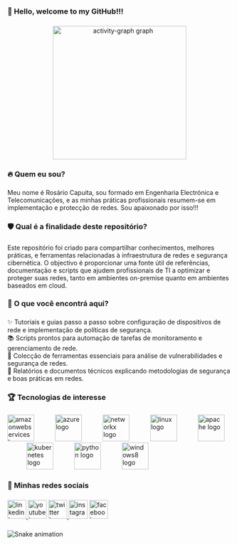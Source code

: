 <h3 align="left">👋 Hello, welcome to my GitHub!!!</h3>

###

<div align="center">
  <img src="https://github-readme-activity-graph.vercel.app/graph?username=rosariocapuita&radius=16&theme=react&area=true&order=5" height="300" alt="activity-graph graph"  />
</div>

###

<h3 align="left">🔥 Quem eu sou?</h3>

###

<p align="left">Meu nome é Rosário Capuita, sou formado em Engenharia Electrónica e Telecomunicações, e as minhas práticas profissionais resumem-se em implementação e protecção de redes. Sou apaixonado por isso!!!</p>

###

<h3 align="left">🛡️ Qual é a finalidade deste repositório?</h3>

###

<p align="left">Este repositório foi criado para compartilhar conhecimentos, melhores práticas, e ferramentas relacionadas à infraestrutura de redes e segurança cibernética. O objectivo é proporcionar uma fonte útil de referências, documentação e scripts que ajudem profissionais de TI a optimizar e proteger suas redes, tanto em ambientes on-premise quanto em ambientes baseados em cloud.</p>

###

<h3 align="left">🚀 O que você encontrá aqui?</h3>

###

<p align="left">✨ Tutoriais e guias passo a passo sobre configuração de dispositivos de rede e implementação de políticas de segurança.<br>📚 Scripts prontos para automação de tarefas de monitoramento e gerenciamento de rede.<br>🎯 Colecção de ferramentas essenciais para análise de vulnerabilidades e segurança de redes.<br>🎲 Relatórios e documentos técnicos explicando metodologias de segurança e boas práticas em redes.</p>

###

<h3 align="left">🏆  Tecnologias de interesse</h3>

###

<div align="left">
  <img src="https://cdn.jsdelivr.net/gh/devicons/devicon/icons/amazonwebservices/amazonwebservices-line-wordmark.svg" height="60" alt="amazonwebservices logo"  />
  <img width="39" />
  <img src="https://cdn.jsdelivr.net/gh/devicons/devicon/icons/azure/azure-original.svg" height="60" alt="azure logo"  />
  <img width="39" />
  <img src="https://cdn.jsdelivr.net/gh/devicons/devicon/icons/networkx/networkx-original.svg" height="60" alt="networkx logo"  />
  <img width="39" />
  <img src="https://cdn.jsdelivr.net/gh/devicons/devicon/icons/linux/linux-original.svg" height="60" alt="linux logo"  />
  <img width="39" />
  <img src="https://cdn.jsdelivr.net/gh/devicons/devicon/icons/apache/apache-original.svg" height="60" alt="apache logo"  />
  <img width="39" />
  <img src="https://cdn.jsdelivr.net/gh/devicons/devicon/icons/kubernetes/kubernetes-plain.svg" height="60" alt="kubernetes logo"  />
  <img width="39" />
  <img src="https://cdn.jsdelivr.net/gh/devicons/devicon/icons/python/python-original.svg" height="60" alt="python logo"  />
  <img width="39" />
  <img src="https://cdn.jsdelivr.net/gh/devicons/devicon/icons/windows8/windows8-original.svg" height="60" alt="windows8 logo"  />
</div>

###

<h3 align="left">👊 Minhas redes sociais</h3>

###

<div align="left">
  <a href="www.linkedin.com/in/rosariocapuita" target="_blank">
    <img src="https://img.shields.io/static/v1?message=LinkedIn&logo=linkedin&label=&color=0077B5&logoColor=white&labelColor=&style=for-the-badge" height="42" alt="linkedin logo"  />
  </a>
  <img src="https://img.shields.io/static/v1?message=Youtube&logo=youtube&label=&color=FF0000&logoColor=white&labelColor=&style=for-the-badge" height="42" alt="youtube logo"  />
  <a href="https://x.com/CharmeAmado" target="_blank">
    <img src="https://img.shields.io/static/v1?message=Twitch&logo=twitch&label=&color=9146FF&logoColor=white&labelColor=&style=for-the-badge" height="42" alt="twitter logo"  />
  </a>
  <img src="https://img.shields.io/static/v1?message=Instagram&logo=instagram&label=&color=E4405F&logoColor=white&labelColor=&style=for-the-badge" height="42" alt="instagram logo"  />
  <img src="https://img.shields.io/static/v1?message=Facebook&logo=facebook&label=&color=1877F2&logoColor=white&labelColor=&style=for-the-badge" height="42" alt="facebook logo"  />
</div>

###

<img src="https://raw.githubusercontent.com/rosariocapuita/rosariocapuita/output/snake.svg" alt="Snake animation" />

###

